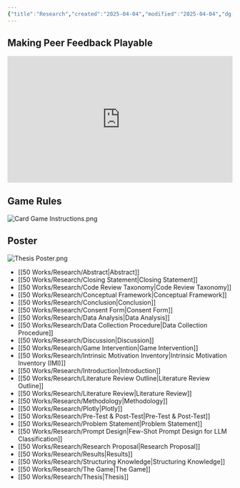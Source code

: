 ```yaml
---
{"title":"Research","created":"2025-04-04","modified":"2025-04-04","dg-permalink":"research","dg-publish":true,"permalink":"/research/","dgPassFrontmatter":true,"updated":"2025-04-04"}
---
```



## Making Peer Feedback Playable

<div style="display: flex; justify-content: center;">
  <iframe style="aspect-ratio: 16 / 9; width: 100% !important;" src="https://www.youtube.com/embed/n6z8iapyhXk" title="Making Peer Feedback Playable" frameborder="0" allow="accelerometer; autoplay; clipboard-write; encrypted-media; gyroscope; picture-in-picture; web-share" referrerpolicy="strict-origin-when-cross-origin" allowfullscreen></iframe>
</div>

## Game Rules

![Card Game Instructions.png](/img/user/00%20System/Assets/Card%20Game%20Instructions.png)
## Poster

![Thesis Poster.png](/img/user/00%20System/Assets/Thesis%20Poster.png)



- [[50 Works/Research/Abstract\|Abstract]]
- [[50 Works/Research/Closing Statement\|Closing Statement]]
- [[50 Works/Research/Code Review Taxonomy\|Code Review Taxonomy]]
- [[50 Works/Research/Conceptual Framework\|Conceptual Framework]]
- [[50 Works/Research/Conclusion\|Conclusion]]
- [[50 Works/Research/Consent Form\|Consent Form]]
- [[50 Works/Research/Data Analysis\|Data Analysis]]
- [[50 Works/Research/Data Collection Procedure\|Data Collection Procedure]]
- [[50 Works/Research/Discussion\|Discussion]]
- [[50 Works/Research/Game Intervention\|Game Intervention]]
- [[50 Works/Research/Intrinsic Motivation Inventory\|Intrinsic Motivation Inventory (IMI)]]
- [[50 Works/Research/Introduction\|Introduction]]
- [[50 Works/Research/Literature Review Outline\|Literature Review Outline]]
- [[50 Works/Research/Literature Review\|Literature Review]]
- [[50 Works/Research/Methodology\|Methodology]]
- [[50 Works/Research/Plotly\|Plotly]]
- [[50 Works/Research/Pre-Test & Post-Test\|Pre-Test & Post-Test]]
- [[50 Works/Research/Problem Statement\|Problem Statement]]
- [[50 Works/Research/Prompt Design\|Few-Shot Prompt Design for LLM Classification]]
- [[50 Works/Research/Research Proposal\|Research Proposal]]
- [[50 Works/Research/Results\|Results]]
- [[50 Works/Research/Structuring Knowledge\|Structuring Knowledge]]
- [[50 Works/Research/The Game\|The Game]]
- [[50 Works/Research/Thesis\|Thesis]]


